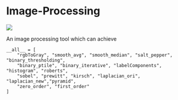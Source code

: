 # Image-Processing

<img src='https://img.shields.io/badge/Python-3.6-red.svg'>

An image processing tool which can achieve

```
__all__ = [
    "rgbToGray", "smooth_avg", "smooth_median", "salt_pepper", "binary_thresholding",
    "binary_ptile", "binary_iterative", "labelComponents", "histogram", "roberts",
    "sobel", "prewitt", "kirsch", "laplacian_ori", "laplacian_new","pyramid",
    "zero_order", "first_order"
]
```
